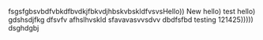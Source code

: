 fsgsfgbsvbdfvbkdfbvdkjfbkvdjhbskvbskldfvsvsHello))
New hello)
test hello)
gdshsdjfkg
dfsvfv
afhslhvskld
sfavavasvvsdvv
dbdfsfbd
testing 121425)))))
dsghdgbj
